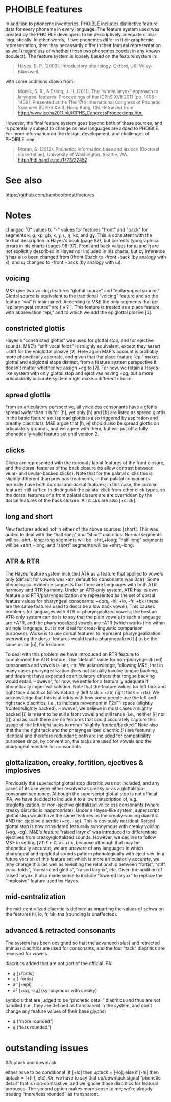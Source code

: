 # PHOIBLE features

In addition to phoneme inventories, PHOIBLE includes distinctive feature data
for every phoneme in every language. The feature system used was created by the
PHOIBLE developers to be descriptively adequate cross-linguistically. In other
words, if two phonemes differ in their graphemic representation, then they
necessarily differ in their featural representation as well (regardless of
whether those two phonemes coexist in any known doculect). The feature system
is loosely based on the feature system in:

> Hayes, B. P. (2009). Introductory phonology. Oxford, UK: Wiley-Blackwell.

with some additions drawn from:

> Moisik, S. R., & Esling, J. H. (2011). The “whole larynx” approach to
laryngeal features. Proceedings of the ICPhS XVII 2011 (pp. 1406–1409).
Presented at the The 17th International Congress of Phonetic Sciences (ICPhS
XVII), Hong Kong, CN. Retrieved from 
http://www.icphs2011.hk/ICPHS_CongressProceedings.htm

However, the final feature system goes beyond both of these sources, and is
potentially subject to change as new languages are added to PHOIBLE.  For more
information on the design, development, and challenges of PHOIBLE, see:

> Moran, S. (2012). Phonetics information base and lexicon (Doctoral
dissertation). University of Washington, Seattle, WA.
http://hdl.handle.net/1773/22452


# See also

https://github.com/bambooforest/features

# Notes

changed "0" values to "-" values for features "front" and "back" for
segments k, g, kp, gb, x, ɣ, ʟ, ŋ, kx, and gɣ.  This is consistent with the
textual description in Hayes's book (page 87), but corrects typographical
errors in his charts (pages 96-97).  Front and back values for ɰ and ɧ are not
explicitly described in Hayes nor included in his charts, but by inference ɧ
has also been changed from 0front 0back to -front -back (by analogy with x),
and ɰ changed to -front +back (by analogy with ɯ).

## voicing

M&E give two voicing features “glottal source” and “epilaryngeal source.”
Glottal source is equivalent to the traditional “voicing” feature and so the
feature “voi” is maintained.  According to M&E the only segments that get
“epilaryngeal source” are [ ʜ ʢ ].  This feature is treated as a place feature,
with abbreviation “epi,” and to which we add the epiglottal plosive [ʡ].

## constricted glottis

Hayes's “constricted glottis” was used for glottal stop, and for ejective
sounds.  M&E's “stiff vocal folds” is roughly equivalent, except they assert
+stiff for the epiglottal plosive [ʡ].  Here again M&E's account is probably
more phonetically accurate, and given that the place feature “epi” makes
glottal and epiglottal stops distinct, from a feature system perspective it
doesn't matter whether we assign +cg to [ʡ].  For now, we retain a Hayes-like
system with only glottal stop and ejectives having +cg, but a more
articulatorily accurate system might make a different choice.

## spread glottis

From an articulatory perspective, all voiceless consonants have a glottis
spread *wider* than it is for [h], yet only [h] and [ɦ] are listed as spread
glottis in the basic feature set (spread glottis is also triggered by
aspiration and breathy diacritics).  M&E argue that [ħ, ʜ] should also be
spread glottis on articulatory grounds, and we agree with them, but will put
off a fully phonetically-valid feature set until version 2.

## clicks

Clicks are represented with the coronal / labial features of the front closure,
and the dorsal features of the back closure (to allow contrast between velar-
and uvular-backed clicks).  Note that for the palatal clicks this is slightly
different than previous treatments, in that palatal consonants normally have
both coronal and dorsal features; in this case, the coronal features still
suffice to distinguish the palatal click from other click types, so the dorsal
features of a front palatal closure are are overridden by the dorsal features
of the back closure.  All clicks are also [+click].

## long and short

New features added not in either of the above sources: [short].  This was added
to deal with the “half-long” and “short” diacritics.  Normal segments will be
-shrt,-long; long segments will be -shrt,+long; “half-long” segments will be
+shrt,+long; and “short” segments will be +shrt,-long.

## ATR & RTR

The Hayes feature system included ATR as a feature that applied to vowels only
(default for vowels was -atr, default for consonants was 0atr).  Some
phonological evidence suggests that there are languages with both ATR harmony
and RTR harmony.  Under an ATR-only system, ATR has its own feature and
RTR/pharyngealization are represented as the set of dorsal feature values for
pharyngeal consonants: +dors, -hi, +lo, -fr, +bk (these are the same features
used to describe a low back vowel).  This causes problems for languages with
RTR or pharyngealized vowels; the best an ATR-only system can do is to say that
the plain vowels in such a language are +ATR, and the pharyngealized vowels are
-ATR (which works fine within a single language, but is not ideal for
cross-linguistic comparison purposes).  Worse is to use dorsal features to
represent pharyngealization: overwriting the dorsal features would lead a
pharyngealized [i] to be the same as an [ɑ], for instance.  

To deal with this problem we have introduced an RTR feature to complement the
ATR feature. The “default” value for non-pharyngeal(ized) consonants and vowels
is -atr,-rtr.
We acknowledge, following M&E, that in many cases pharyngealization does not
actually involve tongue backing, and does not have expected coarticulatory
effects that tongue backing would entail.  However, for now, we settle for a
featurally adequate if phonetically imperfect solution.  Note that the feature
values for left tack and right tack diacritics follow naturally (left tack =
+atr, right tack = +rtr).  We acknowledge that this is at odds with how some
people use the left and right tack diacritics, i.e., to indicate movement in
F2xF1 space (slightly fronted/slightly backed).  However, we believe in most
cases a slightly backed [i] is meant to be still a front vowel and still tense
(i.e., neither [ɨ] nor [ɪ]) and as such there are no features that could
accurately capture this usage of the left/right tacks to mean “slightly
fronted/backed.”  Note also that the the right tack and the pharyngealized
diacritic (ˤ) are featurally identical and therefore redundant; both are
included for compatibility purposes since, by convention, the tacks are used
for vowels and the pharyngeal modifier for consonants.

## glottalization, creaky, fortition, ejectives & implosives

Previously the superscript glottal stop diacritic was not included, and any
cases of its use were either resolved as creaky or as a glottalstop-consonant
sequence.  Although the superscript glottal stop is not official IPA, we have
decided to include it to allow transcription of, e.g., preglottalization, or
non-ejective glottalized voiceless consonants (where creaky diacritic is
inappropriate).  Under a Hayes-like system, superscript glottal stop would have
the same features as the creaky-voicing diacritic AND the ejective diacritic
(+cg, -sg).  This is obviously not ideal.  Raised glottal stop is now
considered featurally synonymous with creaky voicing (+sg, -cg).  M&E's feature
“raised larynx” was introduced to differentiate ejectives from
creaky/glottalized sounds.  However, we decline to follow M&E in setting [ʡ ħ ʕ
ʜ ʢ] as +rlx, because although that may be phonetically accurate, we are
unaware of any languages in which pharyngeal and epiglottal sounds pattern
phonologically with ejectives.  In a future version of this feature set which
is more articulatorily accurate, we may change this (as well as revisiting the
relationship between “fortis”, “stiff vocal folds”, “constricted glottis”,
“raised larynx”, etc.  Given the addition of raised larynx, it also made sense
to include “lowered larynx” to replace the “implosive” feature used by Hayes.

## mid-centralization

the mid-centralized diacritic is defined as imparting the values of schwa on
the features hi, lo, fr, bk, tns (rounding is unaffected).

## advanced & retracted consonants

The system has been designed so that the advanced (plus) and retracted (minus)
diacritics are used for consonants, and the four “tack” diacritics are reserved
for vowels.

diacritics added that are not part of the official IPA:
- a͈  [+fortis]
- a͉  [-fortis]
- aᴴ  [+epi]
- aˀ  [+cg, -sg]  (synonymous with creaky)


symbols that are judged to be “phonetic detail” diacritics and thus are not
handled (i.e., they are defined as transparent in the system, and don't change
any feature values of their base glyphs)
- a̹  (“more rounded”)
- a̜  (“less rounded”)

# outstanding issues

##uptack and downtack

either have to be conditional (if [+lo] then uptack = [-lo], else if [-hi] then
uptack = [+hi], etc).  Or, we have to say that up/downtack signal “phonetic
detail” that is non-contrastive, and we ignore those diacritics for featural
purposes.  The second option makes more sense to me; we're already treating
“more/less rounded” as transparent.
